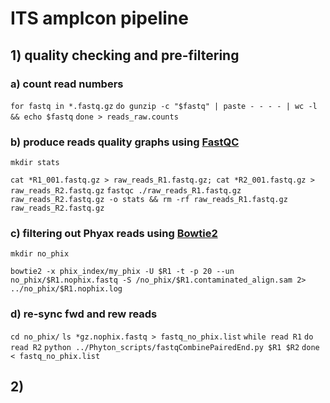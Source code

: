 # ITS amplcon pipeline

## 1) quality checking and pre-filtering 

### a) count read numbers
`for fastq in *.fastq.gz`
`do gunzip -c "$fastq" | paste - - - - | wc -l && echo $fastq` 
`done > reads_raw.counts`

### b) produce reads quality graphs using [FastQC](https://www.bioinformatics.babraham.ac.uk/projects/fastqc/)  
`mkdir stats`

`cat *R1_001.fastq.gz > raw_reads_R1.fastq.gz; cat *R2_001.fastq.gz > raw_reads_R2.fastq.gz`
`fastqc ./raw_reads_R1.fastq.gz raw_reads_R2.fastq.gz -o stats && rm -rf raw_reads_R1.fastq.gz raw_reads_R2.fastq.gz`

### c) filtering out Phyax reads using [Bowtie2](http://bowtie-bio.sourceforge.net/bowtie2/index.shtml)
`mkdir no_phix`

`bowtie2 -x phix_index/my_phix -U $R1 -t -p 20 --un no_phix/$R1.nophix.fastq -S /no_phix/$R1.contaminated_align.sam 2> ../no_phix/$R1.nophix.log`

### d) re-sync fwd and rew reads
`cd no_phix/`
`ls *gz.nophix.fastq > fastq_no_phix.list`
`while read R1`
`do read R2`
`python ../Phyton_scripts/fastqCombinePairedEnd.py $R1 $R2`
`done < fastq_no_phix.list`

## 2) 


